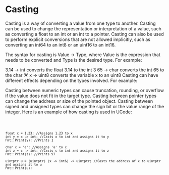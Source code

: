# Casting

Casting is a way of converting a value from one type to another. Casting can be used to change the representation or interpretation of a value, such as converting a float to an int or an int to a pointer. Casting can also be used to perform explicit conversions that are not allowed implicitly, such as converting an int64 to an int8 or an uint16 to an int16.

The syntax for casting is Value -> Type, where Value is the expression that needs to be converted and Type is the desired type. For example:

3.14 -> int converts the float 3.14 to the int 3
65 -> char converts the int 65 to the char ‘A’
x -> uint8 converts the variable x to an uint8
Casting can have different effects depending on the types involved. For example:

Casting between numeric types can cause truncation, rounding, or overflow if the value does not fit in the target type.
Casting between pointer types can change the address or size of the pointed object.
Casting between signed and unsigned types can change the sign bit or the value range of the integer.
Here is an example of how casting is used in UCode:

<code>

    float x = 1.23; //Assigns 1.23 to x
    int y = x -> int; //Casts x to int and assigns it to y
    Fmt::Print(y); //Prints 1

    char c = 'a'; //Assigns 'a' to c
    int z = c -> int; //Casts c to int and assigns it to z
    Fmt::Print(z); //Prints 97

    uintptr u = (uintptr) (x -> int&) -> uintptr; //Casts the address of x to uintptr and assigns it to u
    Fmt::Print(u);

</code>
